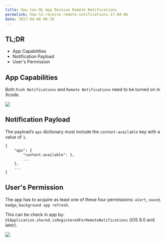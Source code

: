 ```yaml
---
title: How Can My App Receive Remote Notifications
permalink: how-to-receive-remote-notifications-17-04-06
date: 2017-04-06 06:36
---
```


## TL;DR
* App Capabilities
* Notification Payload
* User's Permission

## App Capabilities
Both `Push Notifications` and `Remote Notifications` need to be turned on in Xcode.

![](/content/images/2017/04/Screen-Shot-2017-04-06-at-1.07.53-AM.png)

## Notification Payload
The payload’s `aps` dictionary must include the `content-available` key with a value of `1`.

```
{
	"aps": {
		"content-available": 1,
		...
	},
	...
}
```

## User's Permission

The app has to acquire as least one of these four permissions: `alert`, `sound`, `badge`, `background app refresh`.

This can be check in app by: `UIApplication.shared.isRegisteredForRemoteNotifications` (iOS 8.0 and later).

![](/content/images/2017/04/IMG_1980-1.png)

